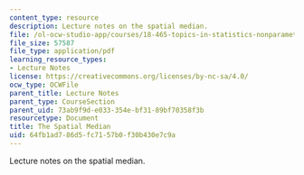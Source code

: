 ```yaml
---
content_type: resource
description: Lecture notes on the spatial median.
file: /ol-ocw-studio-app/courses/18-465-topics-in-statistics-nonparametrics-and-robustness-spring-2005/64fb1ad786d5fc7157b0f30b430e7c9a_spatialmedian.pdf
file_size: 57587
file_type: application/pdf
learning_resource_types:
- Lecture Notes
license: https://creativecommons.org/licenses/by-nc-sa/4.0/
ocw_type: OCWFile
parent_title: Lecture Notes
parent_type: CourseSection
parent_uid: 73ab9f9d-e033-354e-bf31-89bf70358f3b
resourcetype: Document
title: The Spatial Median
uid: 64fb1ad7-86d5-fc71-57b0-f30b430e7c9a
---
```

Lecture notes on the spatial median.